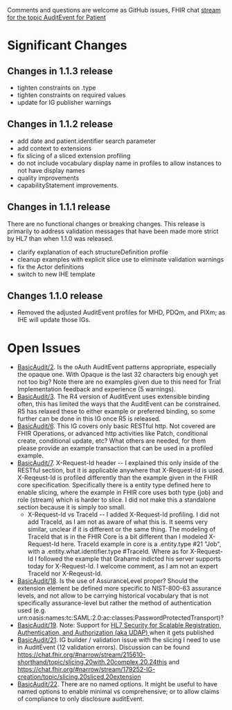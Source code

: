Comments and questions are welcome as GitHub issues, FHIR chat [stream for the topic AuditEvent for Patient](https://chat.fhir.org/#narrow/stream/179247-Security-and.20Privacy/topic/AuditEvent.20for.20Patient) 

# Significant Changes

## Changes in 1.1.3 release

- tighten constraints on .type
- tighten constraints on required values
- update for IG publisher warnings

## Changes in 1.1.2 release

- add date and patient.identifier search parameter
- add context to extensions
- fix slicing of a sliced extension profiling
- do not include vocabulary display name in profiles to allow instances to not have display names
- quality improvements
- capabilityStatement improvements.

## Changes in 1.1.1 release

There are no functional changes or breaking changes. This release is primarily to address validation messages that have been made more strict by HL7 than when 1.1.0 was released.

- clarify explanation of each structureDefinition profile
- cleanup examples with explicit slice use to eliminate validation warnings
- fix the Actor definitions
- switch to new IHE template

## Changes 1.1.0 release

- Removed the adjusted AuditEvent profiles for MHD, PDQm, and PIXm; as IHE will update those IGs.

# Open Issues

- [BasicAudit/2](https://github.com/IHE/ITI.BasicAudit/issues/41). Is the oAuth AuditEvent patterns appropriate, especially the opaque one. With Opaque is the last 32 characters big enough yet not too big? Note there are no examples given due to this need for Trial Implementation feedback and experience (5 warnings).
- [BasicAudit/3](https://github.com/IHE/ITI.BasicAudit/issues/42). The R4 version of AuditEvent uses extensible binding often, this has limited the ways that the AuditEvent can be constrained. R5 has relaxed these to either example or preferred binding, so some further can be done in this IG once R5 is released.
- [BasicAudit/6](https://github.com/IHE/ITI.BasicAudit/issues/45). This IG covers only basic RESTful http. Not covered are FHIR Operations, or advanced http activities like Patch, conditional create, conditional update, etc? What others are needed, for them please provide an example transaction that can be used in a profiled example.
- [BasicAudit/7](https://github.com/IHE/ITI.BasicAudit/issues/46). X-Request-Id header -- I explained this only inside of the RESTful section, but it is applicable anywhere that X-Request-Id is used. X-Reqeust-Id is profiled differently than the example given in the FHIR core specification. Specifically there is a entity type defined here to enable slicing, where the example in FHIR core uses both type (job) and role (stream) which is harder to slice. I did not make this a standalone section because it is simply too small.  
  - X-Request-Id vs TraceId -- I added X-Request-Id profiling. I did not add TraceId, as I am not as aware of what this is. It seems very similar, unclear if it is different or the same thing. The modeling of TraceId that is in the FHIR Core is a bit different than I modeled X-Request-Id here. TraceId example in core is a .entity.type #21 "Job", with a .entity.what.identifier.type #TraceId. Where as for X-Request-Id I followed the example that Grahame indicted his server supports today for X-Request-Id. I welcome comment, as I am not an expert TraceId nor X-Reqeust-Id. 
- [BasicAudit/18](https://github.com/IHE/ITI.BasicAudit/issues/55). Is the use of AssuranceLevel proper? Should the extension element be defined more specific to NIST-800-63 assurance levels, and not allow to be carrying historical vocabulary that is not specifically assurance-level but rather the method of authentication used (e.g. urn:oasis:names:tc:SAML:2.0:ac:classes:PasswordProtectedTransport)?
- [BasicAudit/19](https://github.com/IHE/ITI.BasicAudit/issues/56). Note: Support for [HL7 Security for Scalable Registration, Authentication, and Authorization (aka UDAP) ](http://hl7.org/fhir/us/udap-security/history.html) when it gets published  
- [BasicAudit/21](https://github.com/IHE/ITI.BasicAudit/issues/37). IG builder / validation issue with the slicing I need to use in AuditEvent (12 validation errors). Discussion can be found https://chat.fhir.org/#narrow/stream/215610-shorthand/topic/slicing.20with.20complex.20.24this and https://chat.fhir.org/#narrow/stream/179252-IG-creation/topic/slicing.20sliced.20extension
- [BasicAudit/22](https://github.com/IHE/ITI.BasicAudit/issues/60). There are no named options. It might be useful to have named options to enable minimal vs comprehensive; or to allow claims of compliance to only disclosure auditEvent.
